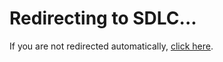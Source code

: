 <!DOCTYPE html>
<html>
<head>
  <meta http-equiv="refresh" content="0; url="https://huggingface.co/spaces/23ucs526/SDLC" />
  <title>SDLC</title>
</head>
<body>
  <h1>Redirecting to SDLC...</h1>
  <p>If you are not redirected automatically, 
     <a href="https://huggingface.co/spaces/23ucs526/SDLC">click here</a>.
  </p>
</body>
</html>

 
